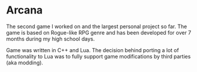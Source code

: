 # Arcana

The second game I worked on and the largest personal project so far. The game is based on Rogue-like RPG genre and has been developed for over 7 months during my high school days.

Game was written in C++ and Lua. The decision behind porting a lot of functionality to Lua was to fully support game modifications by third parties (aka modding).
